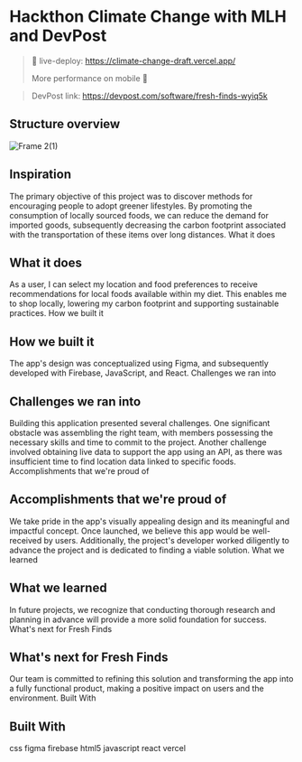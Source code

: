 # Hackthon Climate Change with MLH and DevPost

> 🌟 live-deploy: https://climate-change-draft.vercel.app/
>
> More performance on mobile 📱

> DevPost link: https://devpost.com/software/fresh-finds-wyiq5k

## Structure overview
![Frame 2(1)](https://user-images.githubusercontent.com/74447462/233838944-045473ab-e69d-4d8a-a8db-32a002171982.png)


## Inspiration

The primary objective of this project was to discover methods for encouraging people to adopt greener lifestyles. By promoting the consumption of locally sourced foods, we can reduce the demand for imported goods, subsequently decreasing the carbon footprint associated with the transportation of these items over long distances.
What it does

## What it does

As a user, I can select my location and food preferences to receive recommendations for local foods available within my diet. This enables me to shop locally, lowering my carbon footprint and supporting sustainable practices.
How we built it

## How we built it

The app's design was conceptualized using Figma, and subsequently developed with Firebase, JavaScript, and React.
Challenges we ran into

## Challenges we ran into

Building this application presented several challenges. One significant obstacle was assembling the right team, with members possessing the necessary skills and time to commit to the project. Another challenge involved obtaining live data to support the app using an API, as there was insufficient time to find location data linked to specific foods.
Accomplishments that we're proud of

## Accomplishments that we're proud of

We take pride in the app's visually appealing design and its meaningful and impactful concept. Once launched, we believe this app would be well-received by users. Additionally, the project's developer worked diligently to advance the project and is dedicated to finding a viable solution.
What we learned

## What we learned

In future projects, we recognize that conducting thorough research and planning in advance will provide a more solid foundation for success.
What's next for Fresh Finds

## What's next for Fresh Finds

Our team is committed to refining this solution and transforming the app into a fully functional product, making a positive impact on users and the environment.
Built With

## Built With

css figma firebase html5 javascript react vercel

